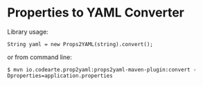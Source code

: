 Properties to YAML Converter
===

Library usage:

    String yaml = new Props2YAML(string).convert();

or from command line:

    $ mvn io.codearte.prop2yaml:props2yaml-maven-plugin:convert -Dproperties=application.properties

